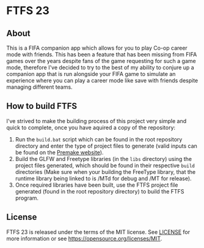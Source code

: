 # FTFS 23

## About
This is a FIFA companion app which allows for you to play Co-op career mode with friends. This has been a feature that has been missing from FIFA games over the years
despite fans of the game requesting for such a game mode, therefore I've decided to try to the best of my ability to conjure up a companion app that is run alongside 
your FIFA game to simulate an experience where you can play a career mode like save with friends despite managing different teams.

## How to build FTFS
I've strived to make the building process of this project very simple and quick to complete, once you have aquired a copy of the repository: <br/>
1. Run the `build.bat` script which can be found in the root repository directory and enter the type of project files to generate (valid inputs can be found on the [Premake website](https://premake.github.io/docs/Using-Premake)).
2. Build the GLFW and Freetype libraries (in the `libs` directory) using the project files generated, which should be found in their respective `build` directories (Make sure when your building the FreeType library, that the runtime library being linked to is /MTd for debug and /MT for release).
4. Once required libraries have been built, use the FTFS project file generated (found in the root repository directory) to build the FTFS program.

## License
FTFS 23 is released under the terms of the MIT license. See [LICENSE](LICENSE) for more information or see https://opensource.org/licenses/MIT.
